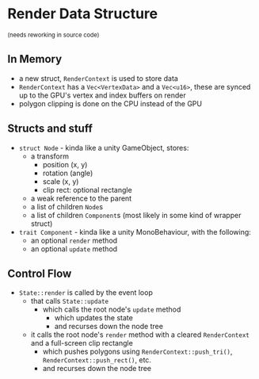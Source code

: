 # Render Data Structure
<sup>(needs reworking in source code)</sup>

## In Memory
- a new struct, `RenderContext` is used to store data
- `RenderContext` has a `Vec<VertexData>` and a `Vec<u16>`, these are synced up to the GPU's vertex and index buffers on render
- polygon clipping is done on the CPU instead of the GPU

## Structs and stuff
- `struct Node` - kinda like a unity GameObject, stores:
	- a transform
		- position (x, y)
		- rotation (angle)
		- scale (x, y)
		- clip rect: optional rectangle
	- a weak reference to the parent
	- a list of children `Node`s
	- a list of children `Component`s (most likely in some kind of wrapper struct)
- `trait Component` - kinda like a unity MonoBehaviour, with the following:
	- an optional `render` method
	- an optional `update` method

## Control Flow
- `State::render` is called by the event loop
	- that calls `State::update`
		- which calls the root node's `update` method
			- which updates the state
			- and recurses down the node tree
	- it calls the root node's `render` method with a cleared `RenderContext` and a full-screen clip rectangle
		- which pushes polygons using `RenderContext::push_tri()`, `RenderContext::push_rect()`, etc. 
		- and recurses down the node tree